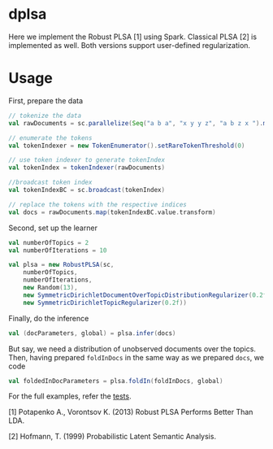 # dplsa
Here we implement the Robust PLSA [1] using Spark. Classical PLSA [2] is implemented as well. Both versions support user-defined regularization. 

# Usage

First, prepare the data
```scala
// tokenize the data
val rawDocuments = sc.parallelize(Seq("a b a", "x y y z", "a b z x ").map(_.split(" ").toSeq))

// enumerate the tokens
val tokenIndexer = new TokenEnumerator().setRareTokenThreshold(0)

// use token indexer to generate tokenIndex
val tokenIndex = tokenIndexer(rawDocuments)

//broadcast token index
val tokenIndexBC = sc.broadcast(tokenIndex)

// replace the tokens with the respective indices 
val docs = rawDocuments.map(tokenIndexBC.value.transform)
```

Second, set up the learner

```scala
val numberOfTopics = 2
val numberOfIterations = 10

val plsa = new RobustPLSA(sc,
    numberOfTopics,
    numberOfIterations,
    new Random(13),
    new SymmetricDirichletDocumentOverTopicDistributionRegularizer(0.2f),
    new SymmetricDirichletTopicRegularizer(0.2f))
```

Finally, do the inference
```scala
val (docParameters, global) = plsa.infer(docs)
```

But say, we need a distribution of unobserved documents over the topics. Then, having prepared `foldInDocs` in the same way as we prepared `docs`, we code
```scala
val foldedInDocParameters = plsa.foldIn(foldInDocs, global)
```

For the full examples, refer the [tests](https://github.com/akopich/dplsa/tree/master/src/test/scala/topicmodeling).

[1] Potapenko A., Vorontsov K. (2013) Robust PLSA Performs Better Than LDA. 

[2] Hofmann, T. (1999) Probabilistic Latent Semantic Analysis.
